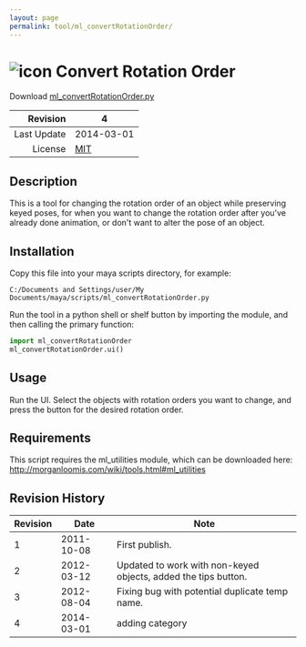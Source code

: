 ```yaml
---
layout: page
permalink: tool/ml_convertRotationOrder/
---
```


# ![icon](https://raw.githubusercontent.com/morganloomis/ml_tools/master/icons//ml_convertRotationOrder.png) Convert Rotation Order
Download [ml_convertRotationOrder.py](https://raw.githubusercontent.com/morganloomis/ml_tools/master/ml_convertRotationOrder.py)

| Revision | 4 |
|---:|---|
| Last Update | 2014-03-01 |
| License | [MIT](https://opensource.org/licenses/MIT) |

## Description

 This is a tool for changing the rotation order of an object while preserving keyed poses, for when you want to change the rotation order after you've already done animation, or don't want to alter the pose of an object.

## Installation

Copy this file into your maya scripts directory, for example:

`C:/Documents and Settings/user/My Documents/maya/scripts/ml_convertRotationOrder.py`

Run the tool in a python shell or shelf button by importing the module, 
and then calling the primary function:

```python
import ml_convertRotationOrder
ml_convertRotationOrder.ui()
```

## Usage

 Run the UI. Select the objects with rotation orders you want to change, and press the button for the desired rotation order.

## Requirements

 This script requires the ml_utilities module, which can be downloaded here: http://morganloomis.com/wiki/tools.html#ml_utilities

## Revision History

| Revision | Date | Note|
|---|---|---|
|1|2011-10-08|First publish.|
|2|2012-03-12|Updated to work with non-keyed objects, added the tips button.|
|3|2012-08-04|Fixing bug with potential duplicate temp name.|
|4|2014-03-01|adding category|
